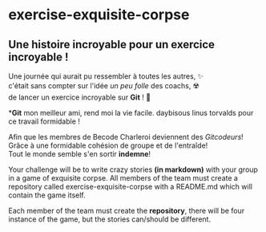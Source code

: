 # exercise-exquisite-corpse
## Une histoire incroyable pour un exercice incroyable !

Une journée qui aurait pu ressembler à toutes les autres, ✨\
c'était sans compter sur l'idée *un peu folle* des coachs, ☢️\
de lancer un exercice incroyable sur **Git** ! 🥺

***Git** mon meilleur ami,
rend moi la vie facile.
daybisous linus torvalds pour ce travail formidable !

Afin que les membres de Becode Charleroi deviennent des *Gitcodeurs*!\
Grâce à une formidable cohésion de groupe et de l'entraîde!\
Tout le monde semble s'en sortir **indemne**!

Your challenge will be to write crazy stories **(in markdown)** with your group in a game of exquisite corpse. All members of the team must create a repository called exercise-exquisite-corpse with a README.md which will contain the game itself.

Each member of the team must create the **repository**, there will be four instance of the game, but the stories can/should be different.
